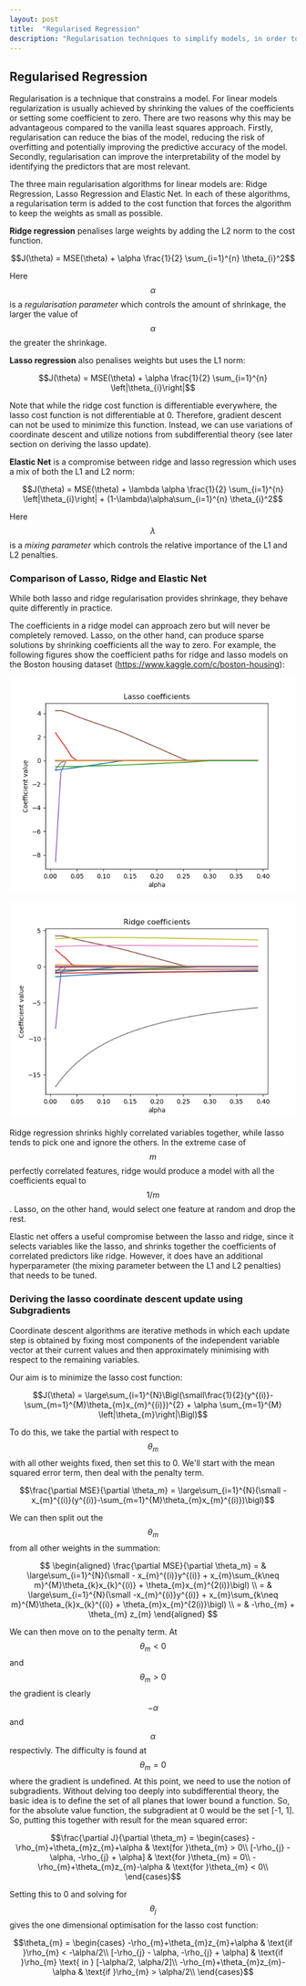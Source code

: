 ```yaml
---
layout: post
title:  "Regularised Regression"
description: "Regularisation techniques to simplify models, in order to avoid overfitting and improve interpretability"
---
```


## Regularised Regression

Regularisation is a technique that constrains a model. For linear models regularization is usually achieved by shrinking the values of the coefficients or setting some coefficient to zero. There are two reasons why this may be advantageous compared to the vanilla least squares approach. Firstly, regularisation can reduce the bias of the model, reducing the risk of overfitting and potentially improving the predictive accuracy of the model. Secondly, regularisation can improve the interpretability of the model by identifying the predictors that are most relevant.

The three main regularisation algorithms for linear models are: Ridge Regression, Lasso Regression and Elastic Net. In each of these algorithms, a regularisation term is added to the cost function that forces the algorithm to keep the weights as small as possible.

**Ridge regression** penalises large weights by adding the L2 norm to the cost function.

$$J(\theta) = MSE(\theta) + \alpha \frac{1}{2} \sum_{i=1}^{n} \theta_{i}^2$$

Here $$\alpha$$  is a *regularisation parameter* which controls the amount of shrinkage, the larger the value of $$\alpha$$  the greater the shrinkage.

**Lasso regression** also penalises weights but uses the L1 norm:

$$J(\theta) = MSE(\theta) + \alpha \frac{1}{2} \sum_{i=1}^{n} \left|\theta_{i}\right|$$

Note that while the ridge cost function is differentiable everywhere, the lasso cost function is not differentiable at 0. Therefore, gradient descent can not be used to minimize this function. Instead, we can use variations of coordinate descent and utilize notions from subdifferential theory (see later section on deriving the lasso update).

**Elastic Net** is a compromise between ridge and lasso regression which uses a mix of both the L1 and L2 norm:

$$J(\theta) = MSE(\theta) + \lambda \alpha \frac{1}{2} \sum_{i=1}^{n} \left|\theta_{i}\right| + (1-\lambda)\alpha\sum_{i=1}^{n} \theta_{i}^2$$

Here $$\lambda$$  is a *mixing parameter* which controls the relative importance of the L1 and L2 penalties.

### Comparison of Lasso, Ridge and Elastic Net
While both lasso and ridge regularisation provides shrinkage, they behave quite differently in practice.

The coefficients in a ridge model can approach zero but will never be completely removed. Lasso, on the other hand, can produce sparse solutions by shrinking coefficients all the way to zero. For example, the following figures show the coefficient paths for ridge and lasso models on the Boston housing dataset (https://www.kaggle.com/c/boston-housing):

![blah](/assets/lasso_coef_path.png)

![](/assets/ridge_coef_path.png)

Ridge regression shrinks highly correlated variables together, while lasso tends to pick one and ignore the others. In the extreme case of $$m$$  perfectly correlated features, ridge would produce a model with all the coefficients equal to $$1/m$$. Lasso, on the other hand, would select one feature at random and drop the rest.

Elastic net offers a useful compromise between the lasso and ridge, since it selects variables like the lasso, and shrinks together the coefficients of correlated predictors like ridge. However, it does have an additional hyperparameter (the mixing parameter between the L1 and L2 penalties) that needs to be tuned.

### Deriving the lasso coordinate descent update using Subgradients
Coordinate descent algorithms are iterative methods in which each update step is obtained by fixing most components of the independent variable vector at their current values and then approximately minimising with respect to the remaining variables.

Our aim is to minimize the lasso cost function:

$$J(\theta) = \large\sum_{i=1}^{N}\Bigl(\small\frac{1}{2}(y^{(i)}-\sum_{m=1}^{M}\theta_{m}x_{m}^{(i)})^{2} + \alpha \sum_{m=1}^{M} \left|\theta_{m}\right|\Bigl)$$

To do this, we take the partial with respect to $$\theta_{m}$$ with all other weights fixed, then set this to 0. We'll start with the mean squared error term, then deal with the penalty term.

$$\frac{\partial MSE}{\partial \theta_m} = \large\sum_{i=1}^{N}(\small -x_{m}^{(i)}(y^{(i)}-\sum_{m=1}^{M}\theta_{m}x_{m}^{(i)})\bigl)$$

We can then split out the $$\theta_{m}$$ from all other weights in the summation:

$$  \begin{aligned} \frac{\partial MSE}{\partial \theta_m} = & \large\sum_{i=1}^{N}(\small - x_{m}^{(i)}y^{(i)} + x_{m}\sum_{k\neq m}^{M}\theta_{k}x_{k}^{(i)} + \theta_{m}x_{m}^{2(i)}\bigl)
\\ = & \large\sum_{i=1}^{N}(\small -x_{m}^{(i)}y^{(i)} + x_{m}\sum_{k\neq m}^{M}\theta_{k}x_{k}^{(i)} + \theta_{m}x_{m}^{2(i)}\bigl) \\ = & -\rho_{m} + \theta_{m} z_{m} \end{aligned} $$

We can then move on to the penalty term. At $$\theta_{m}<0$$  and $$\theta_{m}>0$$  the gradient is clearly $$-\alpha$$ and $$\alpha$$ respectivly. The difficulty is found at $$\theta_{m}=0$$ where the gradient is undefined. At this point, we need to use the notion of subgradients. Without delving too deeply into subdifferential theory, the basic idea is to define the set of all planes that lower bound a function. So, for the absolute value function, the subgradient at 0 would be the set [-1, 1]. So, putting this together with result for the mean squared error:

$$\frac{\partial J}{\partial \theta_m} =
\begin{cases}
  -\rho_{m}+\theta_{m}z_{m}+\alpha & \text{for }\theta_{m} > 0\\
  [-\rho_{j} - \alpha, -\rho_{j} + \alpha] & \text{for }\theta_{m} = 0\\
  -\rho_{m}+\theta_{m}z_{m}-\alpha & \text{for }\theta_{m} < 0\\
\end{cases}$$

Setting this to 0 and solving for $$\theta_{j}$$ gives the one dimensional optimisation for the lasso cost function:

$$\theta_{m} =
\begin{cases}
  -\rho_{m}+\theta_{m}z_{m}+\alpha & \text{if }\rho_{m} < -\alpha/2\\
  [-\rho_{j} - \alpha, -\rho_{j} + \alpha] & \text{if }\rho_{m} \text{ in } [-\alpha/2, \alpha/2]\\
  -\rho_{m}+\theta_{m}z_{m}-\alpha & \text{if }\rho_{m} > \alpha/2\\
\end{cases}$$
